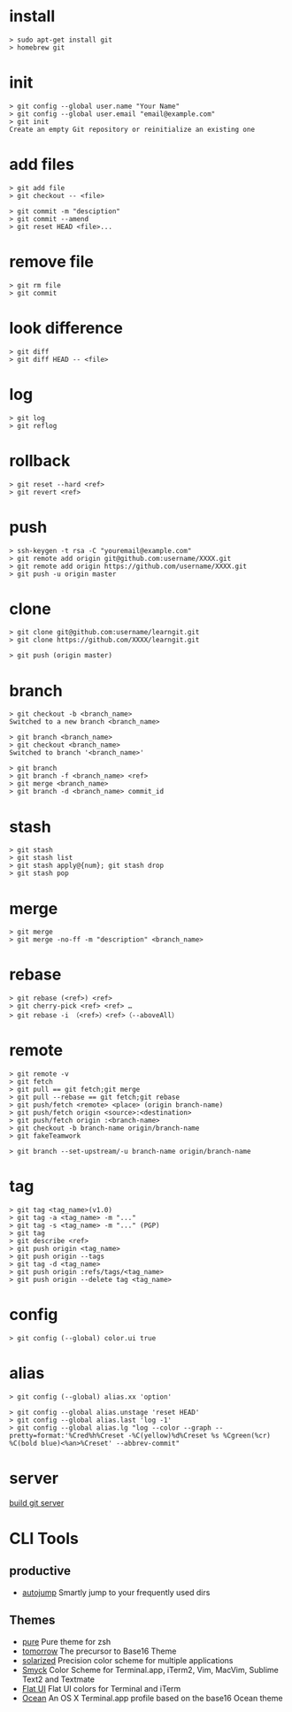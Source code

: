 # install

    > sudo apt-get install git  
    > homebrew git

# init

    > git config --global user.name "Your Name"  
    > git config --global user.email "email@example.com"
    > git init  
    Create an empty Git repository or reinitialize an existing one

# add files

    > git add file
    > git checkout -- <file>
    
    > git commit -m "desciption"
    > git commit --amend
    > git reset HEAD <file>...

# remove file

    > git rm file
    > git commit

# look difference

    > git diff
    > git diff HEAD -- <file>

# log 

    > git log
    > git reflog

# rollback

    > git reset --hard <ref>
    > git revert <ref>

# push 

    > ssh-keygen -t rsa -C "youremail@example.com"
    > git remote add origin git@github.com:username/XXXX.git
    > git remote add origin https://github.com/username/XXXX.git
    > git push -u origin master

# clone

    > git clone git@github.com:username/learngit.git
    > git clone https://github.com/XXXX/learngit.git
    
    > git push (origin master)


# branch

    > git checkout -b <branch_name>
    Switched to a new branch <branch_name>
    
    > git branch <branch_name>
    > git checkout <branch_name>
    Switched to branch '<branch_name>'
    
    > git branch
    > git branch -f <branch_name> <ref>
    > git merge <branch_name>
    > git branch -d <branch_name> commit_id

# stash

    > git stash
    > git stash list
    > git stash apply@{num}; git stash drop
    > git stash pop

# merge 

    > git merge
    > git merge -no-ff -m "description" <branch_name>

# rebase

    > git rebase (<ref>) <ref>
    > git cherry-pick <ref> <ref> …
    > git rebase -i （<ref>）<ref>（--aboveAll）

# remote

	> git remote -v
    > git fetch 
    > git pull == git fetch;git merge
    > git pull --rebase == git fetch;git rebase
	> git push/fetch <remote> <place> (origin branch-name)
    > git push/fetch origin <source>:<destination> 
    > git push/fetch origin :<branch-name>
	> git checkout -b branch-name origin/branch-name
    > git fakeTeamwork 
    
    > git branch --set-upstream/-u branch-name origin/branch-name

# tag

	> git tag <tag_name>(v1.0)
	> git tag -a <tag_name> -m "..."
	> git tag -s <tag_name> -m "..." (PGP)
	> git tag
    > git describe <ref>
	> git push origin <tag_name>
	> git push origin --tags
	> git tag -d <tag_name>
	> git push origin :refs/tags/<tag_name>
	> git push origin --delete tag <tag_name>

# config

	> git config (--global) color.ui true

# alias

	> git config (--global) alias.xx 'option'
     
	> git config --global alias.unstage 'reset HEAD'
	> git config --global alias.last 'log -1'
	> git config --global alias.lg "log --color --graph --pretty=format:'%Cred%h%Creset -%C(yellow)%d%Creset %s %Cgreen(%cr) %C(bold blue)<%an>%Creset' --abbrev-commit"

# server

[build git server](http://www.liaoxuefeng.com/wiki/0013739516305929606dd18361248578c67b8067c8c017b000/00137583770360579bc4b458f044ce7afed3df579123eca000)





# CLI Tools


## productive

+ [autojump](https://github.com/wting/autojump) Smartly jump to your frequently used dirs

## Themes

+ [pure](https://github.com/sindresorhus/pure) Pure theme for zsh
+ [tomorrow](https://github.com/chriskempson/tomorrow-theme) The precursor to Base16 Theme
+ [solarized](http://ethanschoonover.com/solarized) Precision color scheme for multiple applications
+ [Smyck](http://color.smyck.org/) Color Scheme for Terminal.app, iTerm2, Vim, MacVim, Sublime Text2 and Textmate
+ [Flat UI](https://dribbble.com/shots/1021755-Flat-UI-Terminal-Theme) Flat UI colors for Terminal and iTerm
+ [Ocean](https://github.com/mdo/ocean-terminal) An OS X Terminal.app profile based on the base16 Ocean theme